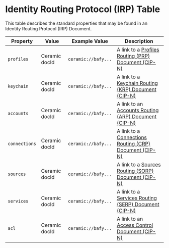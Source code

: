 # Identity Routing Protocol (IRP) Table
This table describes the standard properties that may be found in an Identity Routing Protocol (IRP) Document.

| Property  | Value | Example Value | Description |
| ------------- | ------------- | ---------- | ---------- |
| `profiles`  | Ceramic docId | `ceramic://bafy...` | A link to a [Profiles Routing (PRP) Document (CIP-N)]() |
| `keychain`  | Ceramic docId  | `ceramic://bafy...` | A link to a [Keychain Routing (KRP) Document (CIP-N)]() |
| `accounts`  | Ceramic docId  | `ceramic://bafy...` | A link to an [Accounts Routing (ARP) Document (CIP-N)]() |
| `connections`  | Ceramic docId  | `ceramic://bafy...` | A link to a [Connections Routing (CRP) Document (CIP-N)]() |
| `sources`  | Ceramic docId  | `ceramic://bafy...` | A link to a [Sources Routing (SORP) Document (CIP-N)]() |
| `services`  | Ceramic docId  | `ceramic://bafy...` | A link to a [Services Routing (SERP) Document (CIP-N)]() |
| `acl`  | Ceramic docId  | `ceramic://bafy...` | A link to an [Access Control Document (CIP-N)]() |
